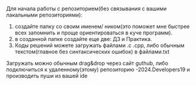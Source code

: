 Для начала работы с репозиторием(без связывания с вашими лакальными репозиториями):
1) создайте папку со своим именем/ ником(это поможет мне быстрее всех запомнить и проще ориентироваться в куче программ).
2) в созданной папке создайте еще две: ДЗ и Практика.
3) Коды решений можете загружать файлами .c .cpp, либо обычным текстом(главное без синтаксических ошибок) в файлами.txt


Загружать можно обычным drag&drop через сайт guthub, либо подключиться к удаленному(этому) репозиторию -2024.Developers19 и производить пуши из вашей ide
